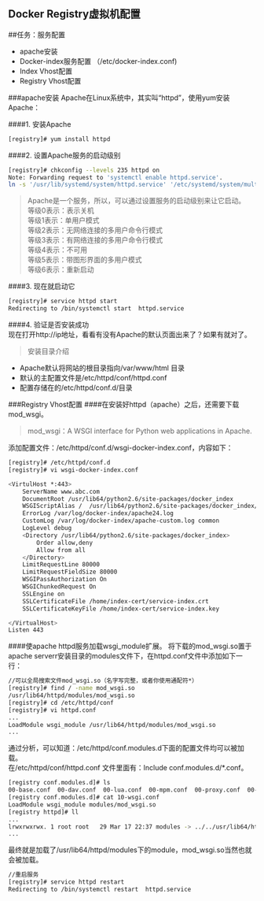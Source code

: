 Docker Registry虚拟机配置
--------

##任务：服务配置    
* apache安装
* Docker-index服务配置 （/etc/docker-index.conf)
* Index Vhost配置
* Registry Vhost配置      

###apache安装
Apache在Linux系统中，其实叫“httpd”，使用yum安装Apache：      

####1. 安装Apache        
```sh
[registry]# yum install httpd
```      
####2. 设置Apache服务的启动级别
```sh
[registry]# chkconfig --levels 235 httpd on
Note: Forwarding request to 'systemctl enable httpd.service'.
ln -s '/usr/lib/systemd/system/httpd.service' '/etc/systemd/system/multi-user.target.wants/httpd.service'
```
>Apache是一个服务，所以，可以通过设置服务的启动级别来让它启动。             
>等级0表示：表示关机         
>等级1表示：单用户模式          
>等级2表示：无网络连接的多用户命令行模式            
>等级3表示：有网络连接的多用户命令行模式           
>等级4表示：不可用                  
>等级5表示：带图形界面的多用户模式                
>等级6表示：重新启动                   
       
####3. 现在就启动它    
```sh
[registry]# service httpd start
Redirecting to /bin/systemctl start  httpd.service
```

####4. 验证是否安装成功       
现在打开http://ip地址，看看有没有Apache的默认页面出来了？如果有就对了。

> 安装目录介绍      
* Apache默认将网站的根目录指向/var/www/html 目录 
* 默认的主配置文件是/etc/httpd/conf/httpd.conf
* 配置存储在的/etc/httpd/conf.d/目录

###Registry Vhost配置
####在安装好httpd（apache）之后，还需要下载mod_wsgi。       

>mod_wsgi：A WSGI interface for Python web applications in Apache.               

添加配置文件：/etc/httpd/conf.d/wsgi-docker-index.conf，内容如下：
```sh
[registry]# /etc/httpd/conf.d
[registry]# vi wsgi-docker-index.conf

<VirtulHost *:443>
    ServerName www.abc.com
    DocumentRoot /usr/lib64/python2.6/site-packages/docker_index
    WSGIScriptAlias /  /usr/lib64/python2.6/site-packages/docker_index/wsgi.py
    ErrorLog /var/log/docker-index/apache24.log
    CustomLog /var/log/docker-index/apache-custom.log common
    LogLevel debug
    <Directory /usr/lib64/python2.6/site-packages/docker_index>
        Order allow,deny
        Allow from all
    </Directory>
    LimitRequestLine 80000
    LimitRequestFieldSize 80000
    WSGIPassAuthorization On
    WSGIChunkedRequest On
    SSLEngine on
    SSLCertificateFile /home/index-cert/service-index.crt
    SSLCertificateKeyFile /home/index-cert/service-index.key

</VirtualHost>
Listen 443
```
####使apache httpd服务加载wsgi_module扩展。
将下载的mod_wsgi.so置于apache serverr安装目录的modules文件下，在httpd.conf文件中添加如下一行： 
```sh
//可以全局搜索文件mod_wsgi.so（名字写完整，或者你使用通配符*）
[registry]# find / -name mod_wsgi.so
/usr/lib64/httpd/modules/mod_wsgi.so
[registry]# cd /etc/httpd/conf
[registry]# vi httpd.conf 
...
LoadModule wsgi_module /usr/lib64/httpd/modules/mod_wsgi.so
...
```
通过分析，可以知道：/etc/httpd/conf.modules.d下面的配置文件均可以被加载。      
在/etc/httpd/conf/httpd.conf 文件里面有：Include conf.modules.d/*.conf。
```sh
[registry conf.modules.d]# ls
00-base.conf  00-dav.conf  00-lua.conf  00-mpm.conf  00-proxy.conf  00-systemd.conf  01-cgi.conf  10-wsgi.conf
[registry conf.modules.d]# cat 10-wsgi.conf 
LoadModule wsgi_module modules/mod_wsgi.so
[registry httpd]# ll
...
lrwxrwxrwx. 1 root root   29 Mar 17 22:37 modules -> ../../usr/lib64/httpd/modules
...
```
最终就是加载了/usr/lib64/httpd/modules下的module，mod_wsgi.so当然也就会被加载。      
```sh
//重启服务
[registry]# service httpd restart
Redirecting to /bin/systemctl restart  httpd.service
```


####



